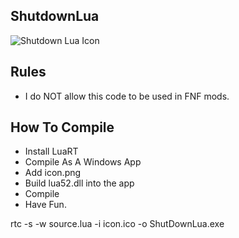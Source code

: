 ## ShutdownLua
![Shutdown Lua Icon](https://github.com/ParaMattKoopa/ShutdownLua/blob/main/icon.png?raw=true)

## Rules
- I do NOT allow this code to be used in FNF mods.

## How To Compile
- Install LuaRT
- Compile As A Windows App
- Add icon.png
- Build lua52.dll into the app
- Compile
- Have Fun.

rtc -s -w source.lua -i icon.ico -o ShutDownLua.exe
